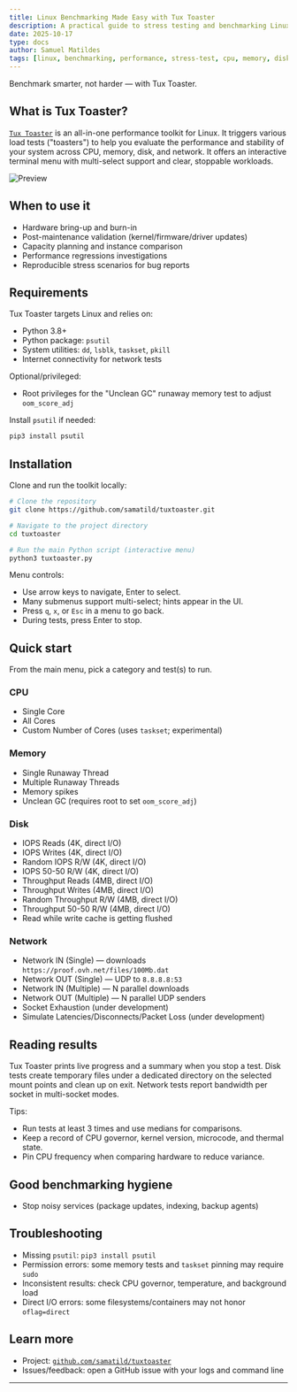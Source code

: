 ```yaml
---
title: Linux Benchmarking Made Easy with Tux Toaster
description: A practical guide to stress testing and benchmarking Linux systems using the Tux Toaster toolkit.
date: 2025-10-17
type: docs
author: Samuel Matildes
tags: [linux, benchmarking, performance, stress-test, cpu, memory, disk, network]
---
```


<i class="fas fa-tachometer-alt" aria-hidden="true"></i> Benchmark smarter, not harder — with Tux Toaster.

## What is Tux Toaster?

[`Tux Toaster`](https://github.com/samatild/tuxtoaster) is an all-in-one performance toolkit for Linux. It triggers various load tests ("toasters") to help you evaluate the performance and stability of your system across CPU, memory, disk, and network. It offers an interactive terminal menu with multi-select support and clear, stoppable workloads.

![Preview](images/tuxtoaster_preview.gif)

## When to use it

- Hardware bring-up and burn-in
- Post-maintenance validation (kernel/firmware/driver updates)
- Capacity planning and instance comparison
- Performance regressions investigations
- Reproducible stress scenarios for bug reports

## Requirements

Tux Toaster targets Linux and relies on:

- Python 3.8+
- Python package: `psutil`
- System utilities: `dd`, `lsblk`, `taskset`, `pkill`
- Internet connectivity for network tests

Optional/privileged:

- Root privileges for the "Unclean GC" runaway memory test to adjust `oom_score_adj`

Install `psutil` if needed:

```bash
pip3 install psutil
```

## Installation

Clone and run the toolkit locally:

```bash
# Clone the repository
git clone https://github.com/samatild/tuxtoaster.git

# Navigate to the project directory
cd tuxtoaster

# Run the main Python script (interactive menu)
python3 tuxtoaster.py
```

Menu controls:

- Use arrow keys to navigate, Enter to select.
- Many submenus support multi-select; hints appear in the UI.
- Press `q`, `x`, or `Esc` in a menu to go back.
- During tests, press Enter to stop.

## Quick start

From the main menu, pick a category and test(s) to run.

### CPU

- Single Core
- All Cores
- Custom Number of Cores (uses `taskset`; experimental)

### Memory

- Single Runaway Thread
- Multiple Runaway Threads
- Memory spikes
- Unclean GC (requires root to set `oom_score_adj`)

### Disk

- IOPS Reads (4K, direct I/O)
- IOPS Writes (4K, direct I/O)
- Random IOPS R/W (4K, direct I/O)
- IOPS 50-50 R/W (4K, direct I/O)
- Throughput Reads (4MB, direct I/O)
- Throughput Writes (4MB, direct I/O)
- Random Throughput R/W (4MB, direct I/O)
- Throughput 50-50 R/W (4MB, direct I/O)
- Read while write cache is getting flushed

### Network

- Network IN (Single) — downloads `https://proof.ovh.net/files/100Mb.dat`
- Network OUT (Single) — UDP to `8.8.8.8:53`
- Network IN (Multiple) — N parallel downloads
- Network OUT (Multiple) — N parallel UDP senders
- Socket Exhaustion (under development)
- Simulate Latencies/Disconnects/Packet Loss (under development)

## Reading results

Tux Toaster prints live progress and a summary when you stop a test. Disk tests create temporary files under a dedicated directory on the selected mount points and clean up on exit. Network tests report bandwidth per socket in multi-socket modes.

Tips:

- Run tests at least 3 times and use medians for comparisons.
- Keep a record of CPU governor, kernel version, microcode, and thermal state.
- Pin CPU frequency when comparing hardware to reduce variance.

## Good benchmarking hygiene

- Stop noisy services (package updates, indexing, backup agents)

## Troubleshooting

- Missing `psutil`: `pip3 install psutil`
- Permission errors: some memory tests and `taskset` pinning may require `sudo`
- Inconsistent results: check CPU governor, temperature, and background load
- Direct I/O errors: some filesystems/containers may not honor `oflag=direct`

## Learn more

- Project: [`github.com/samatild/tuxtoaster`](https://github.com/samatild/tuxtoaster)
- Issues/feedback: open a GitHub issue with your logs and command line

---



